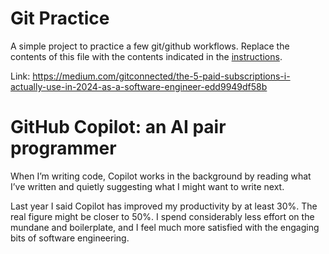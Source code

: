 # Git Practice
A simple project to practice a few git/github workflows.  Replace the contents of this file with the contents indicated in the [instructions](./instructions.md).


Link:
https://medium.com/gitconnected/the-5-paid-subscriptions-i-actually-use-in-2024-as-a-software-engineer-edd9949df58b


# GitHub Copilot: an AI pair programmer
When I’m writing code, Copilot works in the background by reading what I’ve written and quietly suggesting what I might want to write next.

Last year I said Copilot has improved my productivity by at least 30%. The real figure might be closer to 50%. I spend considerably less effort on the mundane and boilerplate, and I feel much more satisfied with the engaging bits of software engineering.